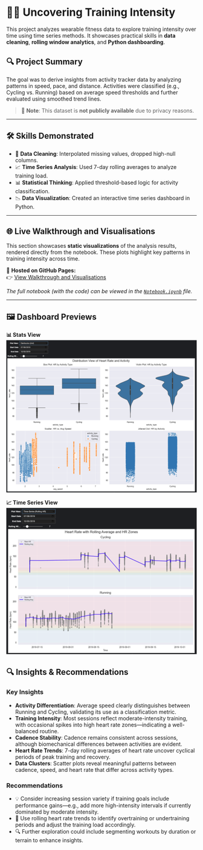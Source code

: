 # 🚴‍♂️ Uncovering Training Intensity

This project analyzes wearable fitness data to explore training intensity over time using time series methods. It showcases practical skills in **data cleaning**, **rolling window analytics**, and **Python dashboarding**.

## 🔍 Project Summary

The goal was to derive insights from activity tracker data by analyzing patterns in speed, pace, and distance. Activities were classified (e.g., Cycling vs. Running) based on average speed thresholds and further evaluated using smoothed trend lines.

> 📌 **Note**: This dataset is **not publicly available** due to privacy reasons.

---

## 🛠 Skills Demonstrated

- 🧹 **Data Cleaning**: Interpolated missing values, dropped high-null columns.
- 📈 **Time Series Analysis**: Used 7-day rolling averages to analyze training load.
- 📊 **Statistical Thinking**: Applied threshold-based logic for activity classification.
- 📉 **Data Visualization**: Created an interactive time series dashboard in Python.

---

## 🌐 Live Walkthrough and Visualisations

This section showcases **static visualizations** of the analysis results, rendered directly from the notebook. These plots highlight key patterns in training intensity across time.

📄 **Hosted on GitHub Pages:**  
👉 [View Walkthrough and Visualisations](https://yasthilsingh.github.io/WearableDataAnalysis/)

*The full notebook (with the code) can be viewed in the [`Notebook.ipynb`](Notebook.ipynb) file.*

---

## 🖼️ Dashboard Previews

**📊 Stats View**  
![Stats View](images/Stats%20View.png)

**📈 Time Series View**  
![Timeseries View](images/Timeseries%20View.png)


## 🔍 Insights & Recommendations

### Key Insights

- **Activity Differentiation**: Average speed clearly distinguishes between Running and Cycling, validating its use as a classification metric.
- **Training Intensity**: Most sessions reflect moderate-intensity training, with occasional spikes into high heart rate zones—indicating a well-balanced routine.
- **Cadence Stability**: Cadence remains consistent across sessions, although biomechanical differences between activities are evident.
- **Heart Rate Trends**: 7-day rolling averages of heart rate uncover cyclical periods of peak training and recovery.
- **Data Clusters**: Scatter plots reveal meaningful patterns between cadence, speed, and heart rate that differ across activity types.

### Recommendations

- 💡 Consider increasing session variety if training goals include performance gains—e.g., add more high-intensity intervals if currently dominated by moderate intensity.
- 📅 Use rolling heart rate trends to identify overtraining or undertraining periods and adjust the training load accordingly.
- 🔍 Further exploration could include segmenting workouts by duration or terrain to enhance insights.
